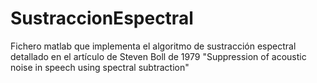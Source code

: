 # SustraccionEspectral
Fichero matlab que implementa el algoritmo de sustracción espectral detallado en el artículo de Steven Boll de 1979 "Suppression of acoustic noise in speech using spectral subtraction" 
